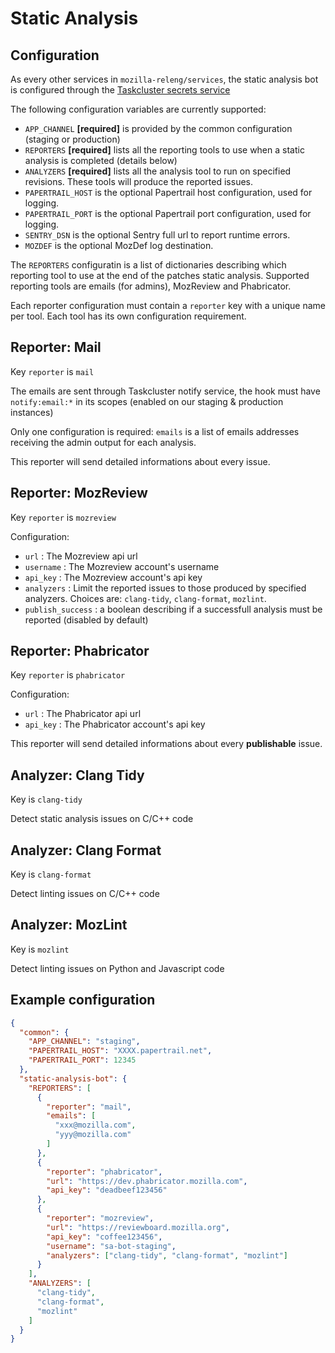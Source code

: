 Static Analysis
===============

Configuration
-------------

As every other services in `mozilla-releng/services`, the static analysis bot is configured through the [Taskcluster secrets service](https://tools.taskcluster.net/secrets)

The following configuration variables are currently supported:

* `APP_CHANNEL` **[required]** is provided by the common configuration (staging or production)
* `REPORTERS` **[required]** lists all the reporting tools to use when a static analysis is completed (details below)
* `ANALYZERS` **[required]** lists all the analysis tool to run on specified revisions. These tools will produce the reported issues.
* `PAPERTRAIL_HOST` is the optional Papertrail host configuration, used for logging.
* `PAPERTRAIL_PORT` is the optional Papertrail port configuration, used for logging.
* `SENTRY_DSN` is the optional Sentry full url to report runtime errors.
* `MOZDEF` is the optional MozDef log destination.

The `REPORTERS` configuratin is a list of dictionaries describing which reporting tool to use at the end of the patches static analysis.
Supported reporting tools are emails (for admins), MozReview and Phabricator.

Each reporter configuration must contain a `reporter` key with a unique name per tool. Each tool has its own configuration requirement.

Reporter: Mail
--------------

Key `reporter` is `mail`

The emails are sent through Taskcluster notify service, the hook must have `notify:email:*` in its scopes (enabled on our staging & production instances)

Only one configuration is required: `emails` is a list of emails addresses receiving the admin output for each analysis.

This reporter will send detailed informations about every issue.

Reporter: MozReview
-------------------

Key `reporter` is `mozreview`

Configuration:

 * `url` : The Mozreview api url
 * `username` : The Mozreview account's username
 * `api_key` : The Mozreview account's api key 
 * `analyzers` : Limit the reported issues to those produced by specified analyzers. Choices are: `clang-tidy`, `clang-format`, `mozlint`.
 * `publish_success` : a boolean describing if a successfull analysis must be reported (disabled by default)


Reporter: Phabricator
---------------------

Key `reporter` is `phabricator`

Configuration:

 * `url` : The Phabricator api url
 * `api_key` : The Phabricator account's api key 

This reporter will send detailed informations about every **publishable** issue.

Analyzer: Clang Tidy
--------------------

Key is `clang-tidy`

Detect static analysis issues on C/C++ code

Analyzer: Clang Format
--------------------

Key is `clang-format`

Detect linting issues on C/C++ code

Analyzer: MozLint
-----------------

Key is `mozlint`

Detect linting issues on Python and Javascript code

Example configuration
---------------------

```json
{
  "common": {
    "APP_CHANNEL": "staging",
    "PAPERTRAIL_HOST": "XXXX.papertrail.net",
    "PAPERTRAIL_PORT": 12345
  },
  "static-analysis-bot": {
    "REPORTERS": [
      {
        "reporter": "mail",
        "emails": [
          "xxx@mozilla.com",
          "yyy@mozilla.com"
        ]
      },
      {
        "reporter": "phabricator",
        "url": "https://dev.phabricator.mozilla.com",
        "api_key": "deadbeef123456"
      },
      {
        "reporter": "mozreview",
        "url": "https://reviewboard.mozilla.org",
        "api_key": "coffee123456",
        "username": "sa-bot-staging",
        "analyzers": ["clang-tidy", "clang-format", "mozlint"]
      }
    ],
    "ANALYZERS": [
      "clang-tidy",
      "clang-format",
      "mozlint"
    ]
  }
}
```
